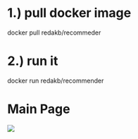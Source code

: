 # 1.) pull docker image
docker pull redakb/recommeder

# 2.) run it

docker run redakb/recommender


# Main Page

![](https://ibb.co/tXCTbJ0)

